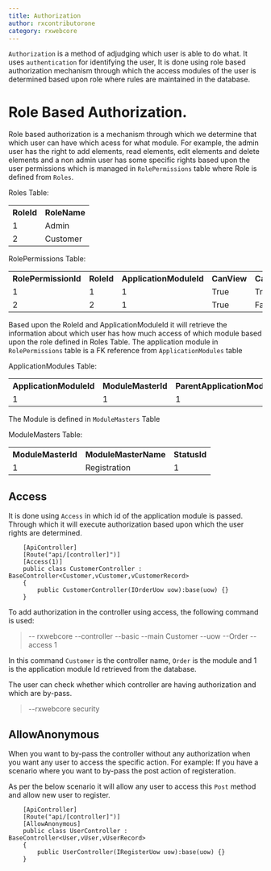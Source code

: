 ```yaml
---
title: Authorization
author: rxcontributorone
category: rxwebcore
---
```


`Authorization` is a method of adjudging which user is able to do what. It uses `authentication` for identifying the user, It is done using role based authorization mechanism through which the access modules of the user is determined based upon role where rules are maintained in the database.

# Role Based Authorization.
Role based authorization is a mechanism through which we determine that which user can have which acess for what module. For example, the admin user has the right to add elements, read elements, edit elements and delete elements and a non admin user has some specific rights based upon the user permissions which is managed in `RolePermissions` table where Role is defined from `Roles`.

Roles Table:

<table>
<tr><th>RoleId</th><th>RoleName</th></tr>
<tr><td>1</td><td>Admin</td></tr>
<tr><td>2</td><td>Customer</td></tr>
</table>

RolePermissions Table:

<table>
<tr><th>RolePermissionId</th><th>RoleId</th><th>ApplicationModuleId</th><th>CanView</th><th>CanAdd</th><th>CanEdit</th><th>CanDelete</th></tr>
<tr><td>1</td><td>1</td><td>1</td><td>True</td><td>True</td><td>True</td><td>True</td></tr>
<tr><td>2</td><td>2</td><td>1</td><td>True</td><td>False</td><td>False</td><td>False</td></tr>
</table>

Based upon the RoleId and ApplicationModuleId it will retrieve the information about which user has how much access of which module based upon the role defined in Roles Table. 
The application module in `RolePermissions` table is a FK reference from `ApplicationModules` table

ApplicationModules Table:

<table>
<tr><th>ApplicationModuleId</th><th>ModuleMasterId</th><th>ParentApplicationModuleId</th></tr>
<tr><td>1</td><td>1</td><td>1</td></tr>
</table>

The Module is defined in `ModuleMasters` Table

ModuleMasters Table: 

<table>
<tr><th>ModuleMasterId</th><th>ModuleMasterName</th><th>StatusId</th></tr>
<tr><td>1</td><td>Registration</td><td>1</td></tr>
</table>

## Access
It is done using `Access` in which id of the application module is passed. Through which it will execute authorization based upon which the user rights are determined.

```
    [ApiController]
    [Route("api/[controller]")]
	[Access(1)]
	public class CustomerController : BaseController<Customer,vCustomer,vCustomerRecord>
    {
        public CustomerController(IOrderUow uow):base(uow) {}
    }
```        

To add authorization in the controller using access, the following command is used:

> -- rxwebcore --controller --basic --main Customer --uow --Order --access 1

In this command `Customer` is the controller name, `Order` is the module and 1 is the application module Id retrieved from the database. 

The user can check whether which controller are having authorization and which are by-pass.

> --rxwebcore security

## AllowAnonymous

When you want to by-pass the controller without any authorization when you want any user to access the specific action. For example: If you have a scenario where you want to by-pass the post action of registeration.

As per the below scenario it will allow any user to access this `Post` method and allow new user to register.  

```
    [ApiController]
    [Route("api/[controller]")]
	[AllowAnonymous]
	public class UserController : BaseController<User,vUser,vUserRecord>
    {
        public UserController(IRegisterUow uow):base(uow) {}
    }
```